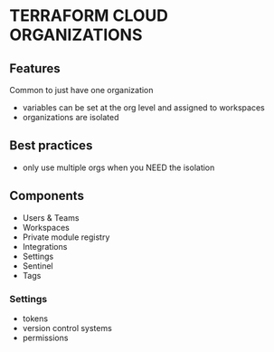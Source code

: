 # TERRAFORM CLOUD ORGANIZATIONS

## Features
Common to just have one organization
- variables can be set at the org level and assigned to workspaces
- organizations are isolated

## Best practices
- only use multiple orgs when you NEED the isolation

## Components
- Users & Teams
- Workspaces
- Private module registry
- Integrations
- Settings
- Sentinel
- Tags

### Settings
- tokens
- version control systems
- permissions